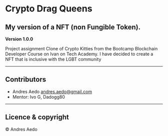 # Crypto Drag Queens
## My version of a NFT (non Fungible Token).

**Version 1.0.0**

Project assignment Clone of Crypto Kitties from the Bootcamp Blockchain Developer Course on Ivan on Tech Academy.
I have decided to create a NFT that is inclusive with the LGBT community


---
## Contributors

- Andres Aedo <andres.aedo@gmail.com>
- Mentor: Ivo G, Dadogg80

---
## Licence & copyright

© Andres Aedo